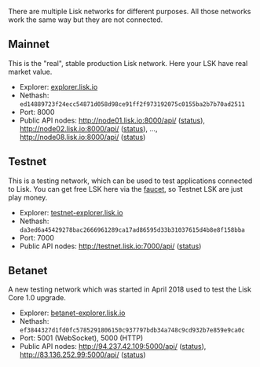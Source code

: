 There are multiple Lisk networks for different purposes. All those networks work the same way but they are not connected.

## Mainnet

This is the "real", stable production Lisk network. Here your LSK have real market value.

* Explorer: [explorer.lisk.io](https://explorer.lisk.io/)
* Nethash: `ed14889723f24ecc54871d058d98ce91ff2f973192075c0155ba2b7b70ad2511`
* Port: 8000
* Public API nodes: http://node01.lisk.io:8000/api/ ([status](http://node01.lisk.io:8000/api/blocks/getHeight)), http://node02.lisk.io:8000/api/ ([status](http://node02.lisk.io:8000/api/blocks/getHeight)), …, http://node08.lisk.io:8000/api/ ([status](http://node08.lisk.io:8000/api/blocks/getHeight))

## Testnet

This is a testing network, which can be used to test applications connected to Lisk. You can get free LSK here via the [faucet](https://testnet-faucet.lisk.io/), so Testnet LSK are just play money.

* Explorer: [testnet-explorer.lisk.io](https://testnet-explorer.lisk.io)
* Nethash: `da3ed6a45429278bac2666961289ca17ad86595d33b31037615d4b8e8f158bba`
* Port: 7000
* Public API nodes: http://testnet.lisk.io:7000/api/ ([status](http://testnet.lisk.io:7000/api/blocks/getHeight))

## Betanet

A new testing network which was started in April 2018 used to test the Lisk Core 1.0 upgrade.

* Explorer: [betanet-explorer.lisk.io](https://betanet-explorer.lisk.io)
* Nethash: `ef3844327d1fd0fc5785291806150c937797bdb34a748c9cd932b7e859e9ca0c`
* Port: 5001 (WebSocket), 5000 (HTTP)
* Public API nodes: http://94.237.42.109:5000/api/ ([status](http://94.237.42.109:5000/api/node/status)), http://83.136.252.99:5000/api/ ([status](http://83.136.252.99:5000/api/node/status))
